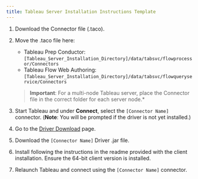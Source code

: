 ```yaml
---
title: Tableau Server Installation Instructions Template
---
```


1. Download the Connector file (.taco).
2. Move the .taco file here: 
   -  Tableau Prep Conductor: `[Tableau_Server_Installation_Directory]/data/tabsvc/flowprocessor/Connectors`
   -  Tableau Flow Web Authoring: `[Tableau_Server_Installation_Directory]/data/tabsvc/flowqueryservice/Connectors`
  

    >**Important**: For a multi-node Tableau server, place the Connector file in the correct folder for each server node.*
3. Start Tableau and under **Connect**, select the `[Connector Name]` connector. (**Note**: You will be prompted if the driver is not yet installed.)
4. Go to the [Driver Download](https://www.driver-download-link-here.com) page.
5. Download the `[Connector Name]` Driver .jar file.
6. Install following the instructions in the readme provided with the client installation. Ensure the 64-bit client version is installed.
7. Relaunch Tableau and connect using the `[Connector Name]` connector.